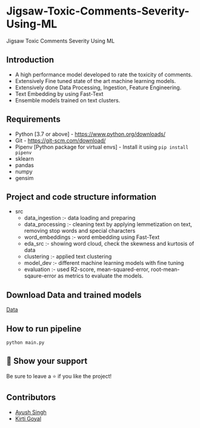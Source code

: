 # Jigsaw-Toxic-Comments-Severity-Using-ML
Jigsaw Toxic Comments Severity Using ML

## Introduction
- A high performance model developed to rate the toxicity of comments.
- Extensively Fine tuned state of the art machine learning models. 
- Extensively done Data Processing, Ingestion, Feature Engineering.
- Text Embedding by using Fast-Text
- Ensemble models trained on text clusters.


## Requirements

- Python [3.7 or above] - https://www.python.org/downloads/
- Git - https://git-scm.com/download/
- Pipenv [Python package for virtual envs] - Install it using `pip install pipenv` 
- sklearn 
- pandas 
- numpy 
- gensim

## Project and code structure information
- src
  - data_ingestion :- data loading and preparing 
  - data_processing :- cleaning text by applying lemmetization on text, removing stop words and special characters
  - word_embeddings :- word embedding using Fast-Text
  - eda_src :- showing word cloud, check the skewness and kurtosis of data
  - clustering :- applied text clustering
  - model_dev :- different machine learning models with fine tuning 
  - evaluation :- used R2-score, mean-squared-error, root-mean-sqaure-error as metrics to evaluate the models.

## Download Data and trained models
[Data](https://onedrive.live.com/?authkey=%21AA6AFKx74NJJZpU&id=DAF5585B7D5A73FE%21261&cid=DAF5585B7D5A73FE)

## How to run pipeline
```
python main.py
```

## 🙌 Show your support

Be sure to leave a ⭐️ if you like the project!

## Contributors
- [Ayush Singh](https://github.com/ayush714) 
- [Kirti Goyal](https://github.com/Kirti1807)

